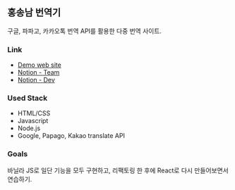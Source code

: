 ## 홍송남 번역기

 구글, 파파고, 카카오톡 번역 API를 활용한 다중 번역 사이트.

### Link

 * [Demo web site](https://jjuny-translator.herokuapp.com/) 
 * [Notion - Team](https://www.notion.so/da94d6eee4484ea587390886dac9b28d)
 * [Notion - Dev](https://www.notion.so/ca37ba270cc9490e98aaaa97aae77e5a)


### Used Stack

- HTML/CSS
- Javascript
- Node.js
- Google, Papago, Kakao translate API

### Goals

바닐라 JS로 일단 기능을 모두 구현하고, 리팩토링 한 후에 React로 다시 만들어보면서 연습하기.
